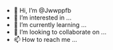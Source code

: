 - 👋 Hi, I’m @Jwwppfb
- 👀 I’m interested in ...
- 🌱 I’m currently learning ...
- 💞️ I’m looking to collaborate on ...
- 📫 How to reach me ...

<!---
Jwwppfb/Jwwppfb is a ✨ special ✨ repository because its `README.md` (this file) appears on your GitHub profile.
You can click the Preview link to take a look at your changes.
--->
